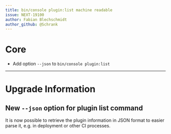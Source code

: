 ```yaml
---
title: bin/console plugin:list machine readable
issue: NEXT-19100
author: Fabian Blechschmidt
author_github: @Schrank
---
```

# Core
* Add option `--json` to `bin/console plugin:list`
___
# Upgrade Information

## New `--json` option for plugin list command
It is now possible to retrieve the plugin information in JSON format to easier parse it,
e.g. in deployment or other CI processes.
